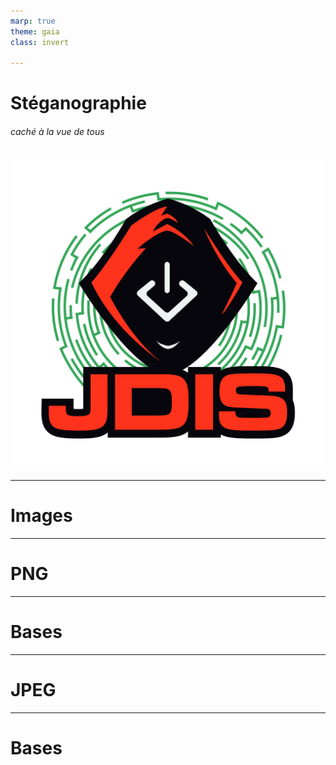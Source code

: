 ```yaml
---
marp: true
theme: gaia
class: invert

---
```

# Stéganographie
###### caché à la vue de tous
![bg right:20% fit](../images/logo_jdis.png)

---
# Images
<!-- paginate: true -->



---
# PNG
<!-- header: PNG -->
---
# Bases



---
# JPEG
<!-- header: JPEG -->
---
# Bases